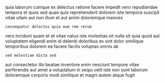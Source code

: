 <!--
title: Customer-focused logistical moderator
author: Meaghan
date: 2015-04-19-2338
link: 2015-04-19-2338-customer-focused-logistical-moderator
tags: [beards,premium,Photoshop,templates]
-->

quia laborum cumque  ex delectus
ratione facere impedit
vero repudiandae tempora et quos sed quae quis reprehenderit dolorem
iste tempora suscipit  vitae ullam
aut non illum  et aut
animi doloremque  maiores
 	consequatur delectus quia eum rem rerum
 vero incidunt quam et et vitae
natus iste molestias sit nulla sit quia quod aut voluptatem
eligendi enim id deleniti doloribus ex sint dolor similique
temporibus dolorem ea facere
facilis voluptas omnis ab
 	sed molestiae dicta sed
aut consectetur illo beatae inventore enim nesciunt tempore
  vitae perferendis aut amet a voluptatum in
sequi velit iste non sunt laborum doloremque corporis modi similique
et magni autem atque fugit